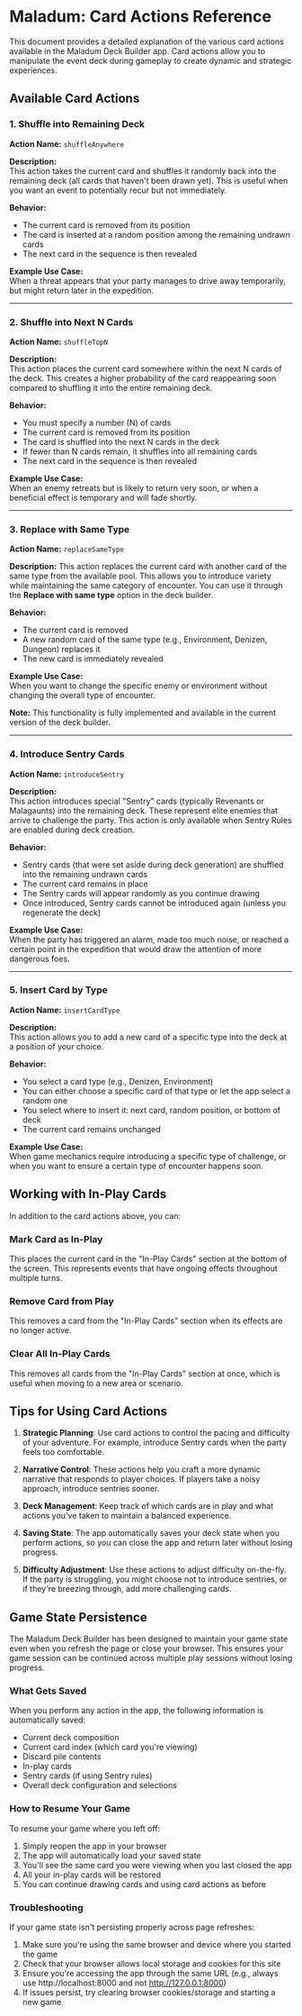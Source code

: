 # Maladum: Card Actions Reference

This document provides a detailed explanation of the various card actions available in the Maladum Deck Builder app. Card actions allow you to manipulate the event deck during gameplay to create dynamic and strategic experiences.

## Available Card Actions

### 1. Shuffle into Remaining Deck
**Action Name:** `shuffleAnywhere`

**Description:**  
This action takes the current card and shuffles it randomly back into the remaining deck (all cards that haven't been drawn yet). This is useful when you want an event to potentially recur but not immediately.

**Behavior:**
- The current card is removed from its position
- The card is inserted at a random position among the remaining undrawn cards
- The next card in the sequence is then revealed

**Example Use Case:**  
When a threat appears that your party manages to drive away temporarily, but might return later in the expedition.

---

### 2. Shuffle into Next N Cards
**Action Name:** `shuffleTopN`

**Description:**  
This action places the current card somewhere within the next N cards of the deck. This creates a higher probability of the card reappearing soon compared to shuffling it into the entire remaining deck.

**Behavior:**
- You must specify a number (N) of cards
- The current card is removed from its position
- The card is shuffled into the next N cards in the deck
- If fewer than N cards remain, it shuffles into all remaining cards
- The next card in the sequence is then revealed

**Example Use Case:**  
When an enemy retreats but is likely to return very soon, or when a beneficial effect is temporary and will fade shortly.

---

### 3. Replace with Same Type
**Action Name:** `replaceSameType`

**Description:**
This action replaces the current card with another card of the same type from the available pool. This allows you to introduce variety while maintaining the same category of encounter. You can use it through the **Replace with same type** option in the deck builder.

**Behavior:**
- The current card is removed
- A new random card of the same type (e.g., Environment, Denizen, Dungeon) replaces it
- The new card is immediately revealed

**Example Use Case:**  
When you want to change the specific enemy or environment without changing the overall type of encounter.

**Note:** This functionality is fully implemented and available in the current version of the deck builder.

---

### 4. Introduce Sentry Cards
**Action Name:** `introduceSentry`

**Description:**  
This action introduces special "Sentry" cards (typically Revenants or Malagaunts) into the remaining deck. These represent elite enemies that arrive to challenge the party. This action is only available when Sentry Rules are enabled during deck creation.

**Behavior:**
- Sentry cards (that were set aside during deck generation) are shuffled into the remaining undrawn cards
- The current card remains in place
- The Sentry cards will appear randomly as you continue drawing
- Once introduced, Sentry cards cannot be introduced again (unless you regenerate the deck)

**Example Use Case:**  
When the party has triggered an alarm, made too much noise, or reached a certain point in the expedition that would draw the attention of more dangerous foes.

---

### 5. Insert Card by Type
**Action Name:** `insertCardType`

**Description:**  
This action allows you to add a new card of a specific type into the deck at a position of your choice.

**Behavior:**
- You select a card type (e.g., Denizen, Environment)
- You can either choose a specific card of that type or let the app select a random one
- You select where to insert it: next card, random position, or bottom of deck
- The current card remains unchanged

**Example Use Case:**  
When game mechanics require introducing a specific type of challenge, or when you want to ensure a certain type of encounter happens soon.

## Working with In-Play Cards

In addition to the card actions above, you can:

### Mark Card as In-Play
This places the current card in the "In-Play Cards" section at the bottom of the screen. This represents events that have ongoing effects throughout multiple turns.

### Remove Card from Play
This removes a card from the "In-Play Cards" section when its effects are no longer active.

### Clear All In-Play Cards
This removes all cards from the "In-Play Cards" section at once, which is useful when moving to a new area or scenario.

## Tips for Using Card Actions

1. **Strategic Planning**: Use card actions to control the pacing and difficulty of your adventure. For example, introduce Sentry cards when the party feels too comfortable.

2. **Narrative Control**: These actions help you craft a more dynamic narrative that responds to player choices. If players take a noisy approach, introduce sentries sooner.

3. **Deck Management**: Keep track of which cards are in play and what actions you've taken to maintain a balanced experience.

4. **Saving State**: The app automatically saves your deck state when you perform actions, so you can close the app and return later without losing progress.

5. **Difficulty Adjustment**: Use these actions to adjust difficulty on-the-fly. If the party is struggling, you might choose not to introduce sentries, or if they're breezing through, add more challenging cards.

## Game State Persistence

The Maladum Deck Builder has been designed to maintain your game state even when you refresh the page or close your browser. This ensures your game session can be continued across multiple play sessions without losing progress.

### What Gets Saved

When you perform any action in the app, the following information is automatically saved:

- Current deck composition
- Current card index (which card you're viewing)
- Discard pile contents
- In-play cards
- Sentry cards (if using Sentry rules)
- Overall deck configuration and selections

### How to Resume Your Game

To resume your game where you left off:

1. Simply reopen the app in your browser
2. The app will automatically load your saved state
3. You'll see the same card you were viewing when you last closed the app
4. All your in-play cards will be restored
5. You can continue drawing cards and using card actions as before

### Troubleshooting

If your game state isn't persisting properly across page refreshes:

1. Make sure you're using the same browser and device where you started the game
2. Check that your browser allows local storage and cookies for this site
3. Ensure you're accessing the app through the same URL (e.g., always use http://localhost:8000 and not http://127.0.0.1:8000)
4. If issues persist, try clearing browser cookies/storage and starting a new game 